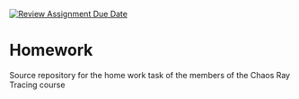 [![Review Assignment Due Date](https://classroom.github.com/assets/deadline-readme-button-24ddc0f5d75046c5622901739e7c5dd533143b0c8e959d652212380cedb1ea36.svg)](https://classroom.github.com/a/zh9ighUl)
# Homework
Source repository for the home work task of the members of the Chaos Ray Tracing course
